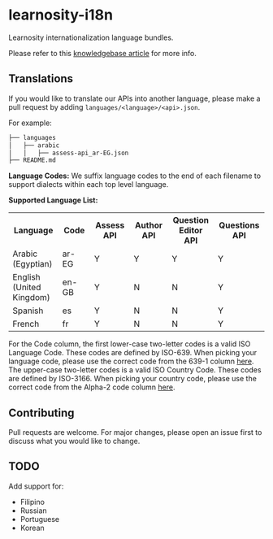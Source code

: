 # learnosity-i18n
Learnosity internationalization language bundles.

Please refer to this [knowledgebase article](https://help.learnosity.com/hc/en-us/articles/360000758697-Internationalizing-and-Localizing-the-Assessment-Experience) for more info.

## Translations

If you would like to translate our APIs into another language, please make a pull request by adding `languages/<language>/<api>.json`.

For example:

```bash
├── languages
│   ├── arabic
│   │   ├── assess-api_ar-EG.json
├── README.md
```

**Language Codes:**
We suffix language codes to the end of each filename to support dialects within each top level language.

**Supported Language List:**
<table>
    <tbody>
        <tr>
            <th width="175">Language</th>
            <th width="175">Code</th>
            <th width="175">Assess API</th>
            <th width="175">Author API</th>
            <th width="175">Question Editor API</th>
            <th width="175">Questions API</th>
        </tr>
        <tr>
            <td width="175">Arabic (Egyptian)</td>
            <td width="175">ar-EG</td>
            <td width="175">Y</td>
            <td width="175">Y</td>
            <td width="175">Y</td>
            <td width="175">Y</td>
        </tr>
        <tr>
            <td width="175">English (United Kingdom)</td>
            <td width="175">en-GB</td>
            <td width="175">Y</td>
            <td width="175">N</td>
            <td width="175">N</td>
            <td width="175">Y</td>
        </tr>
        <tr>
            <td width="175">Spanish</td>
            <td width="175">es</td>
            <td width="175">Y</td>
            <td width="175">N</td>
            <td width="175">N</td>
            <td width="175">Y</td>
        </tr>
        <tr>
            <td width="175">French</td>
            <td width="175">fr</td>
            <td width="175">Y</td>
            <td width="175">N</td>
            <td width="175">N</td>
            <td width="175">Y</td>
        </tr>
    </tbody>
</table>

For the Code column, the first lower-case two-letter codes is a valid ISO Language Code. These codes are defined by ISO-639. When picking your language code, please use the correct code from the 639-1 column [here](https://en.wikipedia.org/wiki/List_of_ISO_639-1_codes). The upper-case two-letter codes is a valid ISO Country Code. These codes are defined by ISO-3166. When picking your country code, please use the correct code from the Alpha-2 code column [here](https://en.wikipedia.org/wiki/List_of_ISO_3166_country_codes).

## Contributing
Pull requests are welcome. For major changes, please open an issue first to discuss what you would like to change.

## TODO
Add support for:
* Filipino
* Russian
* Portuguese
* Korean
